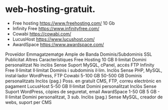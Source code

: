 # web-hosting-gratuit.

- Free hosting
https://www.freehosting.com/
10 Gb
- Infinity Free
https://www.infinityfree.com/
- Cowabi
https://cowabi.com/
- LucusHost
https://www.lucushost.com/
- AwardSpace
https://www.awardspace.com/

Proveïdor	Emmagatzematge	Ample de Banda	Dominis/Subdominis	SSL	Publicitat	Altres Característiques
Free Hosting	10 GB	Il·limitat	Domini personalitzat	No inclòs	Sense	Suport MySQL, cPanel, accés FTP
Infinity Free	Il·limitat	Il·limitat	Dominis i subdominis il·lim.	Inclòs	Sense	PHP, MySQL, instal·lador WordPress, FTP
Cowabi	5-100 GB	50-500 GB	Dominis personalitzats	Inclòs (pag.)	Poss. en gratuït	CMS, FTP, correu electrònic en pagament
LucusHost	5-50 GB	Il·limitat	Domini personalitzat	Inclòs	Sense	Suport WordPress, còpies de seguretat, email
AwardSpace	1-50 GB	5 GB - Il·limitat	Domini personalitzat, 3 sub.	Inclòs (pag.)	Sense	MySQL, creador de webs, suport per CMS
